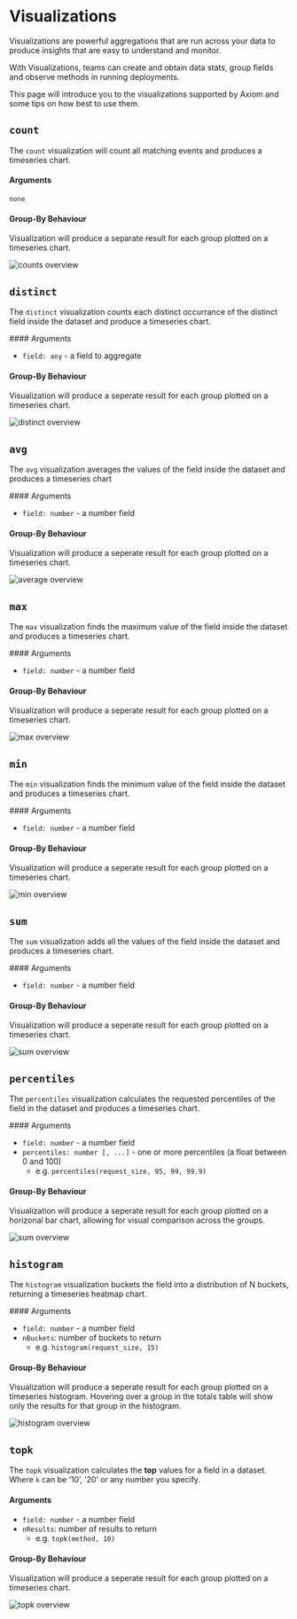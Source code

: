 <div class="axi-header">
  <h1>Visualizations</h1>
</div>

Visualizations are powerful aggregations that are run across your data to produce insights that are easy to understand and monitor.

With Visualizations, teams can  create and obtain data stats, group fields and observe methods in running deployments. 

This page will introduce you to the visualizations supported by Axiom and some tips on how best to use them.



## **`count`**

The `count` visualization will count all matching events and produces a timeseries chart.


#### Arguments

`none`

#### Group-By Behaviour

Visualization will produce a separate result for each group plotted on a timeseries chart.

<img class="axi-window-shadow" src="/assets/shots/count.png" alt="counts overview" /> 


## **`distinct`**

The `distinct` visualization counts each distinct occurrance of the distinct field inside the dataset and produce a timeseries chart.

#### Arguments

* `field: any` - a field to aggregate

#### Group-By Behaviour

Visualization will produce a seperate result for each group plotted on a timeseries chart.

<img class="axi-window-shadow" src="/assets/shots/distinct.png" alt="distinct overview" />


## **`avg`**

The `avg` visualization averages the values of the field inside the dataset and produces a timeseries chart

#### Arguments

* `field: number` - a number field

#### Group-By Behaviour

Visualization will produce a seperate result for each group plotted on a timeseries chart.

<img class="axi-window-shadow" src="/assets/shots/average.png" alt="average overview" />


## **`max`**

The `max` visualization finds the maximum value of the field inside the dataset and produces a timeseries chart.

#### Arguments

* `field: number` - a number field

#### Group-By Behaviour

Visualization will produce a seperate result for each group plotted on a timeseries chart.

<img class="axi-window-shadow" src="/assets/shots/max.png" alt="max overview" />


## **`min`**

The `min` visualization finds the minimum value of the field inside the dataset and produces a timeseries chart.

#### Arguments

* `field: number` - a number field

#### Group-By Behaviour

Visualization will produce a seperate result for each group plotted on a timeseries chart.

<img class="axi-window-shadow" src="/assets/shots/min.png" alt="min overview" />

## **`sum`**

The `sum` visualization adds all the values of the field inside the dataset and produces a timeseries chart.

#### Arguments

* `field: number` - a number field

#### Group-By Behaviour

Visualization will produce a seperate result for each group plotted on a timeseries chart.

<img class="axi-window-shadow" src="/assets/shots/sum.png" alt="sum overview" />

## **`percentiles`**

The `percentiles` visualization calculates the requested percentiles of the field in the dataset and produces a timeseries chart.

#### Arguments

* `field: number` - a number field
* `percentiles: number [, ...]` - one or more percentiles (a float between 0 and 100)
    * e.g. `percentiles(request_size, 95, 99, 99.9)`

#### Group-By Behaviour

Visualization will produce a seperate result for each group plotted on a horizonal bar chart, allowing for visual comparison across the groups.

<img class="axi-window-shadow" src="/assets/shots/percentile.png" alt="sum overview" />


## **`histogram`**

The `histogram` visualization buckets the field into a distribution of N buckets, returning a timeseries heatmap chart.

#### Arguments

* `field: number` - a number field
* `nBuckets`: number of buckets to return
    * e.g. `histogram(request_size, 15)`

#### Group-By Behaviour

Visualization will produce a seperate result for each group plotted on a timeseries histogram. Hovering over a group in the totals table will show only the results for that group in the histogram.

<img class="axi-window-shadow" src="/assets/shots/histogram.png" alt="histogram overview" />

## **`topk`**

The `topk` visualization calculates the **top** values for a field in a dataset. Where `k` can be ‘10’, ’20’ or any number you specify. 

#### Arguments 

* `field: number` - a number field
* `nResults`: number of results to return 
    * e.g. `topk(method, 10)`

#### Group-By Behaviour

Visualization will produce a seperate result for each group plotted on a timeseries chart.

<img class="axi-window-shadow" src="/assets/shots/topk.png" alt="topk overview" />